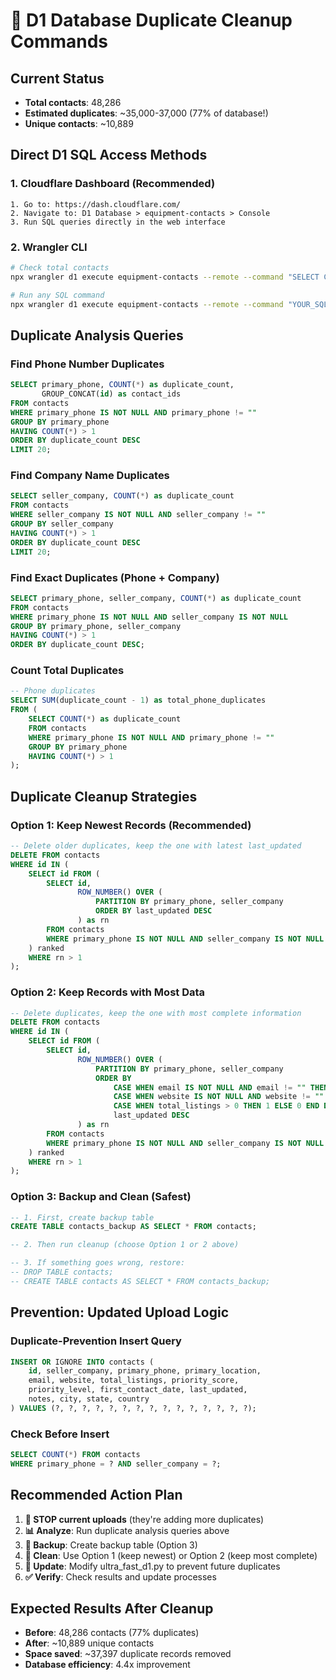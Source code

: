 # 🚨 D1 Database Duplicate Cleanup Commands

## Current Status
- **Total contacts**: 48,286
- **Estimated duplicates**: ~35,000-37,000 (77% of database!)
- **Unique contacts**: ~10,889

## Direct D1 SQL Access Methods

### 1. **Cloudflare Dashboard** (Recommended)
```
1. Go to: https://dash.cloudflare.com/
2. Navigate to: D1 Database > equipment-contacts > Console
3. Run SQL queries directly in the web interface
```

### 2. **Wrangler CLI**
```bash
# Check total contacts
npx wrangler d1 execute equipment-contacts --remote --command "SELECT COUNT(*) as total FROM contacts"

# Run any SQL command
npx wrangler d1 execute equipment-contacts --remote --command "YOUR_SQL_QUERY_HERE"
```

## Duplicate Analysis Queries

### Find Phone Number Duplicates
```sql
SELECT primary_phone, COUNT(*) as duplicate_count, 
       GROUP_CONCAT(id) as contact_ids
FROM contacts 
WHERE primary_phone IS NOT NULL AND primary_phone != ""
GROUP BY primary_phone 
HAVING COUNT(*) > 1
ORDER BY duplicate_count DESC
LIMIT 20;
```

### Find Company Name Duplicates
```sql
SELECT seller_company, COUNT(*) as duplicate_count
FROM contacts 
WHERE seller_company IS NOT NULL AND seller_company != ""
GROUP BY seller_company 
HAVING COUNT(*) > 1
ORDER BY duplicate_count DESC
LIMIT 20;
```

### Find Exact Duplicates (Phone + Company)
```sql
SELECT primary_phone, seller_company, COUNT(*) as duplicate_count
FROM contacts 
WHERE primary_phone IS NOT NULL AND seller_company IS NOT NULL
GROUP BY primary_phone, seller_company
HAVING COUNT(*) > 1
ORDER BY duplicate_count DESC;
```

### Count Total Duplicates
```sql
-- Phone duplicates
SELECT SUM(duplicate_count - 1) as total_phone_duplicates
FROM (
    SELECT COUNT(*) as duplicate_count
    FROM contacts 
    WHERE primary_phone IS NOT NULL AND primary_phone != ""
    GROUP BY primary_phone 
    HAVING COUNT(*) > 1
);
```

## Duplicate Cleanup Strategies

### Option 1: Keep Newest Records (Recommended)
```sql
-- Delete older duplicates, keep the one with latest last_updated
DELETE FROM contacts 
WHERE id IN (
    SELECT id FROM (
        SELECT id, 
               ROW_NUMBER() OVER (
                   PARTITION BY primary_phone, seller_company 
                   ORDER BY last_updated DESC
               ) as rn
        FROM contacts
        WHERE primary_phone IS NOT NULL AND seller_company IS NOT NULL
    ) ranked
    WHERE rn > 1
);
```

### Option 2: Keep Records with Most Data
```sql
-- Delete duplicates, keep the one with most complete information
DELETE FROM contacts 
WHERE id IN (
    SELECT id FROM (
        SELECT id, 
               ROW_NUMBER() OVER (
                   PARTITION BY primary_phone, seller_company 
                   ORDER BY 
                       CASE WHEN email IS NOT NULL AND email != "" THEN 1 ELSE 0 END +
                       CASE WHEN website IS NOT NULL AND website != "" THEN 1 ELSE 0 END +
                       CASE WHEN total_listings > 0 THEN 1 ELSE 0 END DESC,
                       last_updated DESC
               ) as rn
        FROM contacts
        WHERE primary_phone IS NOT NULL AND seller_company IS NOT NULL
    ) ranked
    WHERE rn > 1
);
```

### Option 3: Backup and Clean (Safest)
```sql
-- 1. First, create backup table
CREATE TABLE contacts_backup AS SELECT * FROM contacts;

-- 2. Then run cleanup (choose Option 1 or 2 above)

-- 3. If something goes wrong, restore:
-- DROP TABLE contacts;
-- CREATE TABLE contacts AS SELECT * FROM contacts_backup;
```

## Prevention: Updated Upload Logic

### Duplicate-Prevention Insert Query
```sql
INSERT OR IGNORE INTO contacts (
    id, seller_company, primary_phone, primary_location, 
    email, website, total_listings, priority_score, 
    priority_level, first_contact_date, last_updated, 
    notes, city, state, country
) VALUES (?, ?, ?, ?, ?, ?, ?, ?, ?, ?, ?, ?, ?, ?, ?);
```

### Check Before Insert
```sql
SELECT COUNT(*) FROM contacts 
WHERE primary_phone = ? AND seller_company = ?;
```

## Recommended Action Plan

1. **🛑 STOP current uploads** (they're adding more duplicates)
2. **📊 Analyze**: Run duplicate analysis queries above
3. **💾 Backup**: Create backup table (Option 3)
4. **🧹 Clean**: Use Option 1 (keep newest) or Option 2 (keep most complete)
5. **🔄 Update**: Modify ultra_fast_d1.py to prevent future duplicates
6. **✅ Verify**: Check results and update processes

## Expected Results After Cleanup
- **Before**: 48,286 contacts (77% duplicates)
- **After**: ~10,889 unique contacts
- **Space saved**: ~37,397 duplicate records removed
- **Database efficiency**: 4.4x improvement
